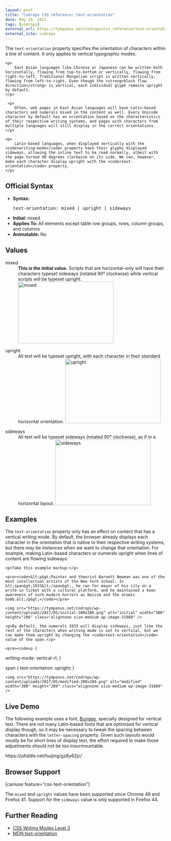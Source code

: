 ```yaml
---
layout: post
title: "Codrops CSS reference: text-orientation"
date: May 19, 2017
tags: [codrops]
external_url: https://tympanus.net/codrops/css_reference/text-orientation/
external_site: codrops
---
```

<div class="ct-cssref-description">
    <p>
        The <code>text-orientation</code> property specifies the orientation of characters within a line of content. It only applies to vertical typographic modes.
    </p>

    <p>
        East Asian languages like Chinese or Japanese can be written both horizontally, flowing from top-to-bottom or vertically, flowing from right-to-left. Traditional Mongolian script is written vertically, flowing from left-to-right. Even though the <strong>block flow direction</strong> is vertical, each individual glyph remains upright by default.
    </p>

     <p>
        Often, web pages in East Asian languages will have Latin-based characters and numerals mixed in the content as well. Every Unicode character by default has an orientation based on the characteristics of their respective writing systems, and pages with characters from multiple languages will still display in the correct orientations.
    </p>

    <p>
        Latin-based languages, when displayed vertically with the <code>writing-mode</code> property have their glyphs displayed sideways, allowing the inline text to be read normally, albeit with the page turned 90 degrees clockwise on its side. We can, however, make each character display upright with the <code>text-orientation</code> property.
    </p>


</div>

<div class="ct-cssref-info" id="official-syntax">
    <h2>Official Syntax</h2>
    <ul>
        <li>
           <strong>Syntax: </strong>
           <pre>text-orientation: mixed | upright | sideways</pre>
        </li>
        <li>
            <strong>Initial: </strong>  mixed
        </li>
        <li>
           <strong>Applies To: </strong> All elements except table row groups, rows, column groups, and columns
        </li>
        <li>
           <strong>Animatable: </strong> No
        </li>
    </ul>
</div>

<div class="ct-cssref-values">
    <h2>Values</h2>
    <dl>
        <dt>mixed</dt>
        <dd>
            <strong>This is the initial value.</strong> Scripts that are horizontal-only will have their characters typeset sideways (rotated 90° clockwise) while vertical scripts will be typeset upright.
            <img src="https://tympanus.net/codrops/wp-content/uploads/2017/05/mixed-300x193.png" alt="mixed" width="300" height="193" class="alignnone size-medium wp-image-31079" />
        </dd>
    </dl>
    <dl>
        <dt>upright</dt>
        <dd>
            All text will be typeset upright, with each character in their standard horizontal orientation.
            <img src="https://tympanus.net/codrops/wp-content/uploads/2017/05/upright-300x202.png" alt="upright" width="300" height="202" class="alignnone size-medium wp-image-31081" />
        </dd>
    </dl>
    <dl>
        <dt>sideways</dt>
        <dd>
            All text will be typeset sideways (rotated 90° clockwise), as if in a horizontal layout. 
            <img src="https://tympanus.net/codrops/wp-content/uploads/2017/05/sideways-300x205.png" alt="sideways" width="300" height="205" class="alignnone size-medium wp-image-31080" />
        </dd>
    </dl>
</div>

<div class="ct-cssref-examples">
    <h2>Examples</h2>
    <p>
        The <code>text-orientation</code> property only has an effect on content that has a vertical writing mode. By default, the browser already displays each character in the orientation that is native to their respective writing systems, but there may be instances when we want to change that orientation. For example, making Latin-based characters or numerals upright when lines of content are flowing sideways. 
    </p>

    <p>Take this example markup:</p>

    <pre><code>&lt;p&gt;Painter and theorist Barnett Newman was one of the most intellectual artists of the New York School. In &lt;span&gt;1933&lt;/span&gt;, he ran for mayor of his city on a write-in ticket with a cultural platform, and he maintained a keen awareness of such modern horrors as Nazism and the atomic bomb.&lt;/p&gt;</code></pre>

    <img src="https://tympanus.net/codrops/wp-content/uploads/2017/05/initial-300x286.png" alt="initial" width="300" height="286" class="alignnone size-medium wp-image-31088" />

    <p>By default, the numerals 1933 will display sideways, just like the rest of the characters when writing mode is set to vertical, but we can make them upright by changing the <code>text-orientation</code> value of the span.</p>

    <pre><code>p {
 writing-mode: vertical-rl;
}

span {
  text-orientation: upright;
}</code></pre>

    <img src="https://tympanus.net/codrops/wp-content/uploads/2017/05/modified-300x289.png" alt="modified" width="300" height="289" class="alignnone size-medium wp-image-31089" />   

</div>

<div class="ct-cssref-demo">
    <h2>Live Demo</h2>
    <p>The following example uses a font, <a href="https://djr.com/bungee/">Bungee</a>, specially designed for vertical text. There are not many Latin-based fonts that are optimised for vertical display though, so it may be necessary to tweak the spacing between characters with the <code>letter-spacing</code> property. Given such layouts would mostly be for short lines of display text, the effort required to make those adjustments should not be too insurmountable.</p>
    https://jsfiddle.net/huijing/gz8y62jc/
</div>

<div class="ct-cssref-support" id="browser-support">
    <h2>Browser Support</h2>
    [caniuse feature="css-text-orientation"]
    <p>The <code>mixed</code> and <code>upright</code> values have been supported since Chrome 48 and Firefox 41. Support for the <code>sideways</code> value is only supported in Firefox 44.</p>
</div>

<div class="ct-cssref-further-reading">
    <h2>Further Reading</h2>
    <ul>
        <li>
           <a href="https://www.w3.org/TR/css-writing-modes-3/#intro-text-layout">CSS Writing Modes Level 3</a> 
        </li>
        <li>
           <a href="https://developer.mozilla.org/en-US/docs/Web/CSS/text-orientation">MDN text-orientation</a> 
        </li>
    </ul>
</div>
